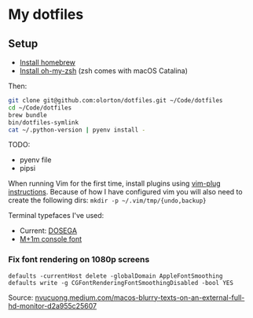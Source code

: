 # My dotfiles

## Setup

* [Install homebrew](http://brew.sh)
* [Install oh-my-zsh](https://github.com/robbyrussell/oh-my-zsh) (zsh comes with macOS Catalina)

Then:

```bash
git clone git@github.com:olorton/dotfiles.git ~/Code/dotfiles
cd ~/Code/dotfiles
brew bundle
bin/dotfiles-symlink
cat ~/.python-version | pyenv install -
```

TODO:
* pyenv file
* pipsi

When running Vim for the first time, install plugins using [vim-plug instructions](https://github.com/junegunn/vim-plug#installation). Because of how I have configured vim you will also need to create the following dirs: `mkdir -p ~/.vim/tmp/{undo,backup}`

Terminal typefaces I've used:
- Current: [DOSEGA](https://sourceforge.net/projects/dosega/)
- [M+1m console font](http://sourceforge.jp/projects/mplus-fonts/downloads/62344/mplus-TESTFLIGHT-059.tar.xz/)

### Fix font rendering on 1080p screens

    defaults -currentHost delete -globalDomain AppleFontSmoothing
    defaults write -g CGFontRenderingFontSmoothingDisabled -bool YES

Source: [nvucuong.medium.com/macos-blurry-texts-on-an-external-full-hd-monitor-d2a955c25607](https://nvucuong.medium.com/macos-blurry-texts-on-an-external-full-hd-monitor-d2a955c25607)
